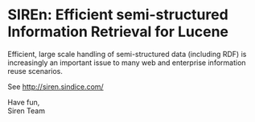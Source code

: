 SIREn: Efficient semi-structured Information Retrieval for Lucene
=======

Efficient, large scale handling of semi-structured data (including RDF) is increasingly an important issue to many web and enterprise information reuse scenarios.

See http://siren.sindice.com/


Have fun,  
Siren Team

